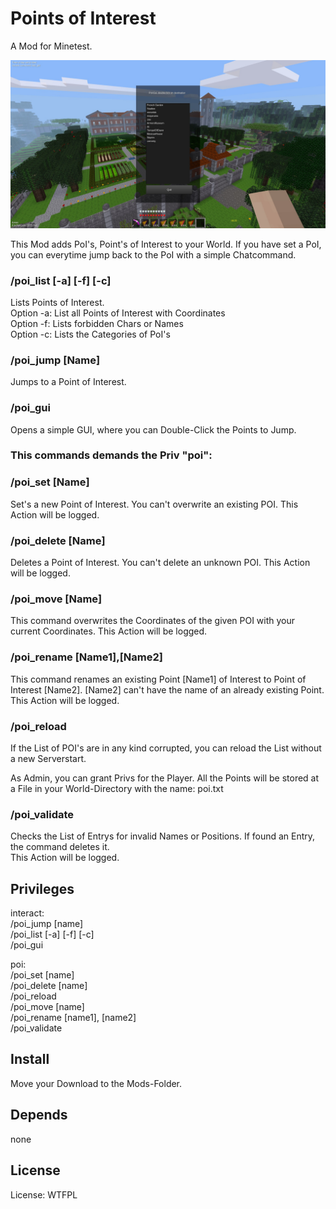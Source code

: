 # Points of Interest

A Mod for Minetest.

![Screenshot 1](textures/minetest_poi_screenshot.jpg)

This Mod adds PoI's, Point's of Interest to your World.
If you have set a PoI, you can everytime jump back to the PoI with a simple Chatcommand.

### /poi_list [-a]  [-f]  [-c]
Lists Points of Interest.<br>
Option -a: List all Points of Interest with Coordinates<br>
Option -f: Lists forbidden Chars or Names<br>
Option -c: Lists the Categories of PoI's<br>

### /poi_jump [Name]
Jumps to a Point of Interest.

### /poi_gui
Opens a simple GUI, where you can Double-Click the Points to Jump.

### This commands demands the Priv "poi":
### /poi_set [Name]
Set's a new Point of Interest. You can't overwrite an existing POI.
This Action will be logged.

### /poi_delete [Name]
Deletes a Point of Interest. You can't delete an unknown POI.
This Action will be logged.

### /poi_move [Name]
This command overwrites the Coordinates of the given POI with your current Coordinates.
This Action will be logged.

### /poi_rename [Name1],[Name2]
This command renames an existing Point [Name1] of Interest to Point of Interest [Name2]. [Name2] can't have the name of an already existing Point. 
This Action will be logged.

### /poi_reload
If the List of POI's are in any kind corrupted, you can reload the List without a new Serverstart.

As Admin, you can grant Privs for the Player.
All the Points will be stored at a File in your World-Directory with the name: poi.txt

### /poi_validate
Checks the List of Entrys for invalid Names or Positions. If found an Entry, the command deletes it.<br>
This Action will be logged.

## Privileges

interact:<br>
/poi_jump [name]<br>
/poi_list [-a]  [-f]  [-c]<br>
/poi_gui<br>

poi:<br>
/poi_set [name]<br>
/poi_delete [name]<br>
/poi_reload<br>
/poi_move [name]<br>
/poi_rename [name1], [name2]<br>
/poi_validate

## Install

Move your Download to the Mods-Folder.

## Depends

none

## License

License: WTFPL

